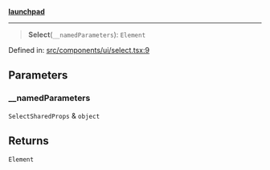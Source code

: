 [**launchpad**](index.md)

***

> **Select**(`__namedParameters`): `Element`

Defined in: [src/components/ui/select.tsx:9](https://github.com/victorbratov/launchpad/blob/ba912ff5e4884ef55d41a8ab239f2bb8e81f8ecb/src/components/ui/select.tsx#L9)

## Parameters

### \_\_namedParameters

`SelectSharedProps` & `object`

## Returns

`Element`
